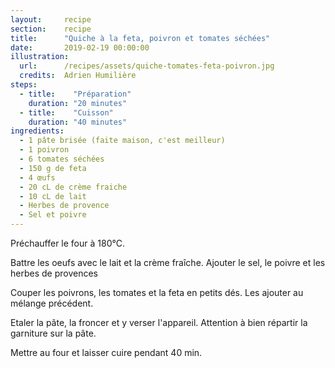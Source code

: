 ```yaml
---
layout: 	recipe
section:	recipe
title:  	"Quiche à la feta, poivron et tomates séchées"
date:  		2019-02-19 00:00:00
illustration: 
  url:      /recipes/assets/quiche-tomates-feta-poivron.jpg
  credits:  Adrien Humilière
steps:
  - title: 	  "Préparation"
    duration: "20 minutes"
  - title: 	  "Cuisson"
    duration: "40 minutes"
ingredients:
  - 1 pâte brisée (faite maison, c'est meilleur)
  - 1 poivron
  - 6 tomates séchées
  - 150 g de feta
  - 4 œufs
  - 20 cL de crème fraiche
  - 10 cL de lait
  - Herbes de provence
  - Sel et poivre 
---
```


Préchauffer le four à 180°C.

Battre les oeufs avec le lait et la crème fraîche. Ajouter le sel, le poivre et les herbes de provences

Couper les poivrons, les tomates et la feta en petits dés. Les ajouter au mélange précédent.

Etaler la pâte, la froncer et y verser l'appareil. Attention à bien répartir la garniture sur la pâte.

Mettre au four et laisser cuire pendant 40 min.